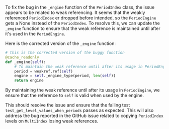 To fix the bug in the `_engine` function of the `PeriodIndex` class, the issue appears to be related to weak referencing. It seems that the weakly referenced `PeriodIndex` er dropped before intended, so the `PeriodEngine` gets a None instead of the `PeriodIndex`. To resolve this, we can update the `_engine` function to ensure that the weak reference is maintained until after it's used in the `PeriodEngine`.

Here is the corrected version of the `_engine` function:

```python
# this is the corrected version of the buggy function
@cache_readonly
def _engine(self):
    # To maintain the weak reference until after its usage in PeriodEngine
    period = weakref.ref(self)
    engine = self._engine_type(period, len(self))
    return engine
```

By maintaining the weak reference until after its usage in `PeriodEngine`, we ensure that the reference to `self` is valid when used by the engine.

This should resolve the issue and ensure that the failing test `test_get_level_values_when_periods` passes as expected. This will also address the bug reported in the GitHub issue related to copying `PeriodIndex` levels on `MultiIndex` losing weak references.